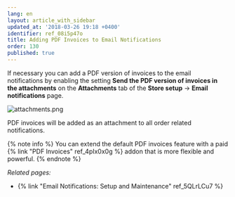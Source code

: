 ```yaml
---
lang: en
layout: article_with_sidebar
updated_at: '2018-03-26 19:18 +0400'
identifier: ref_08i5p47o
title: Adding PDF Invoices to Email Notifications
order: 130
published: true
---
```

If necessary you can add a PDF version of invoices to the email notifications by enabling the setting **Send the PDF version of invoices in the attachments** on the **Attachments** tab of the **Store setup** -> **Email notifications** page. 

![attachments.png]({{site.baseurl}}/attachments/ref_08i5p47o/attachments.png)

PDF invoices will be added as an attachment to all order related notifications.

{% note info %}
You can extend the default PDF invoices feature with a paid {% link "PDF Invoices" ref_4pIx0x0g %} addon that is more flexible and powerful.
{% endnote %}


_Related pages:_

   * {% link "Email Notifications: Setup and Maintenance" ref_5QLrLCu7 %}

